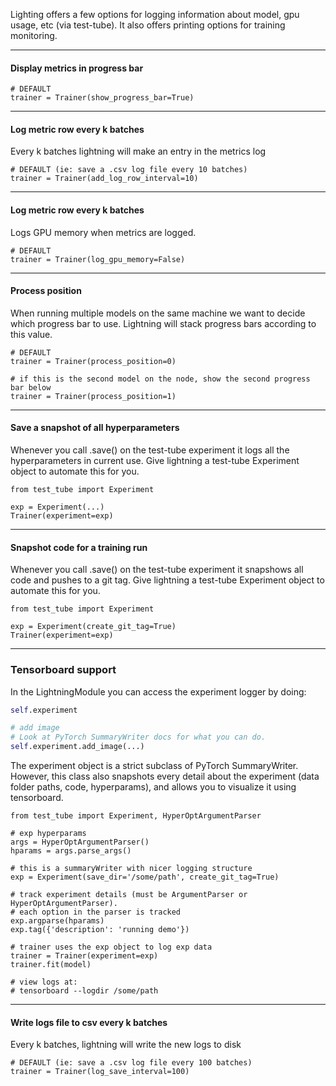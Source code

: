 Lighting offers a few options for logging information about model, gpu usage, etc (via test-tube). It also offers printing options for training monitoring.


---
#### Display metrics in progress bar 
``` {.python}
# DEFAULT
trainer = Trainer(show_progress_bar=True)
```

---
#### Log metric row every k batches 
Every k batches lightning will make an entry in the metrics log
``` {.python}
# DEFAULT (ie: save a .csv log file every 10 batches)
trainer = Trainer(add_log_row_interval=10)
```   

---
#### Log metric row every k batches 
Logs GPU memory when metrics are logged.   
``` {.python}
# DEFAULT
trainer = Trainer(log_gpu_memory=False)
```

---
#### Process position
When running multiple models on the same machine we want to decide which progress bar to use.
Lightning will stack progress bars according to this value. 
``` {.python}
# DEFAULT
trainer = Trainer(process_position=0)

# if this is the second model on the node, show the second progress bar below
trainer = Trainer(process_position=1)
```

---
#### Save a snapshot of all hyperparameters 
Whenever you call .save() on the test-tube experiment it logs all the hyperparameters in current use.
Give lightning a test-tube Experiment object to automate this for you.
``` {.python}
from test_tube import Experiment

exp = Experiment(...)
Trainer(experiment=exp)
```

---
#### Snapshot code for a training run
Whenever you call .save() on the test-tube experiment it snapshows all code and pushes to a git tag.
Give lightning a test-tube Experiment object to automate this for you.
``` {.python}
from test_tube import Experiment

exp = Experiment(create_git_tag=True)
Trainer(experiment=exp)
```

---
### Tensorboard support   
In the LightningModule you can access the experiment logger by doing:
```python
self.experiment

# add image
# Look at PyTorch SummaryWriter docs for what you can do.   
self.experiment.add_image(...)
```

The experiment object is a strict subclass of PyTorch SummaryWriter. However, this class
also snapshots every detail about the experiment (data folder paths, code, hyperparams),
and allows you to visualize it using tensorboard.
``` {.python}
from test_tube import Experiment, HyperOptArgumentParser

# exp hyperparams
args = HyperOptArgumentParser()
hparams = args.parse_args()

# this is a summaryWriter with nicer logging structure
exp = Experiment(save_dir='/some/path', create_git_tag=True)

# track experiment details (must be ArgumentParser or HyperOptArgumentParser).
# each option in the parser is tracked
exp.argparse(hparams)
exp.tag({'description': 'running demo'})

# trainer uses the exp object to log exp data
trainer = Trainer(experiment=exp)
trainer.fit(model)

# view logs at:
# tensorboard --logdir /some/path   
```

---
#### Write logs file to csv every k batches 
Every k batches, lightning will write the new logs to disk
``` {.python}
# DEFAULT (ie: save a .csv log file every 100 batches)
trainer = Trainer(log_save_interval=100)
```

